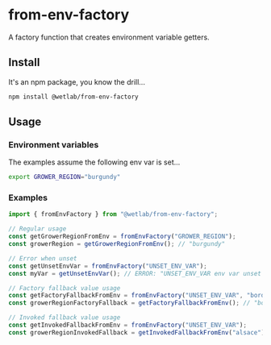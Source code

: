 # from-env-factory
A factory function that creates environment variable getters.

## Install

It's an npm package, you know the drill...
```bash
npm install @wetlab/from-env-factory
```

## Usage

### Environment variables

The examples assume the following env var is set...
```bash
export GROWER_REGION="burgundy"
```

### Examples

```javascript
import { fromEnvFactory } from "@wetlab/from-env-factory";

// Regular usage
const getGrowerRegionFromEnv = fromEnvFactory("GROWER_REGION");
const growerRegion = getGrowerRegionFromEnv(); // "burgundy"

// Error when unset
const getUnsetEnvVar = fromEnvFactory("UNSET_ENV_VAR");
const myVar = getUnsetEnvVar(); // ERROR: "UNSET_ENV_VAR env var unset with no fallback"

// Factory fallback value usage
const getFactoryFallbackFromEnv = fromEnvFactory("UNSET_ENV_VAR", "bordeaux");
const growerRegionFactoryFallback = getFactoryFallbackFromEnv(); // "bordeaux"

// Invoked fallback value usage
const getInvokedFallbackFromEnv = fromEnvFactory("UNSET_ENV_VAR");
const growerRegionInvokedFallback = getInvokedFallbackFromEnv("alsace"); // "alsace"
```
